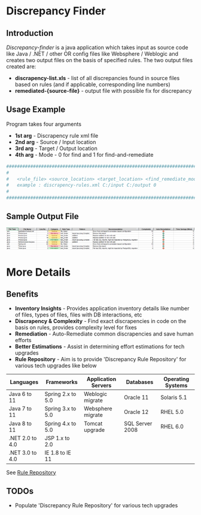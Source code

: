 # Discrepancy Finder

## Introduction
*Discrepancy-finder* is a java application which takes input as source code  like Java / .NET / other OR config files like Websphere / Weblogic and creates two output files on the basis of specified rules. The two output files created are:
 -  **discrapency-list.xls** - list of all discrepancies found in source files based on rules (and if applicable, corresponding line numbers)
 -  **remediated-{source-file}** - output file with possible fix for discrepancy


## Usage Example

Program takes four arguments

 - **1st arg** - Discrapency rule xml file
 - **2nd arg** - Source / Input location
 - **3rd arg** - Target / Output location
 - **4th arg** - Mode - 0 for find and 1 for find-and-remediate


```sh
##############################################################################
#                                                                            #
#   <rule_file> <source_location> <target_location> <find_remediate_mode>    #
#   example : discrapency-rules.xml C:/input C:/output 0                     #
#                                                                            #
##############################################################################
```

## Sample Output File
![Screenshot](sample-output.png) <!-- .element height="100%" width="100%" -->

# More Details

## Benefits

 - **Inventory Insights** - Provides application inventory details like number of files, types of files, files with DB interactions, etc 
 - **Discrapency & Complexity** -  Find exact discrapencies in code on the basis on rules, provides complexity level for fixes
 - **Remediation** - Auto-Remediate common discrapencies and save human efforts 
 - **Better Estimations** - Assist in determining effort estimations for tech upgrades
 - **Rule Repository** - Aim is to provide 'Discrepancy Rule Repository' for various tech upgrades like below

| Languages | Frameworks | Application Servers | Databases | Operating Systems |
| --------- | ---------- | ------------------- | --------- | ----------------- |
| Java 6 to 11 | Spring 2.x to 5.0 | Weblogic migrate | Oracle 11 | Solaris 5.1 |
| Java 7 to 11| Spring 3.x to 5.0 | Websphere migrate | Oracle 12 | RHEL 5.0 |
| Java 8 to 11 | Spring 4.x to 5.0 | Tomcat upgrade| SQL Server 2008 | RHEL 6.0 |
| .NET 2.0  to 4.0| JSP 1.x to 2.0| | | 
| .NET 3.0 to 4.0 | IE 1.8 to IE 11| | |

See  [Rule Repository](https://github.com/jeevanatigre/discrepancy-finder-service/tree/master/rule-repository)


## TODOs

 - Populate 'Discrepancy Rule Repository' for various tech upgrades